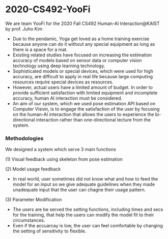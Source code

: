 # 2020-CS492-YooFi
We are team YooFi for the 2020 Fall CS492 Human-AI Interaction@KAIST by prof. Juho Kim

- Due to the pendamic, Yoga get loved as a home training exercise because anyone can do it without any special equipment as long as there is a space for a mat.
- Existing related studies have focused on increasing the estimation accuracy of models based on sensor data or computer vision technology using deep learning technology.
- Sophisticated models or special devices, which were used for high accuracy, are difficult to apply in real life because large computing resources require special devices as resources.
- However, actual users have a limited amount of budget. In order to provide sufficient satisfaction with limited equipment and incomplete accuracy, human AI interaction must be considered.
- An aim of our system, which we used pose estimation API based on Computer Vision, is to engage the satisfaction of the user by focusing on the human-AI interaction that allows the users to experience the bi-directional interaction rather than one-directional lecture from the system.

### Methodologies

We designed a system which serve 3 main functions


(1) Visual feedback using skeleton from pose estimation


(2) Model usage feedback
- In real world, user sometimes did not know what and how to feed the model for an input so we give adequate guidelines when they made unadequate input that the user can chagne their usage pattern.


(3) Parameter Modification
- The users are be served the setting functions, including times and secs for the training, that help the users can modify the model fit to their circumstances. 
- Even if the accuarcay is low, the user can feel comfortable by changing the setting of sensitivity to flexible. 


